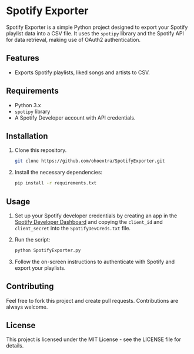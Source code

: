 
# Spotify Exporter

Spotify Exporter is a simple Python project designed to export your Spotify playlist data into a CSV file. It uses the `spotipy` library and the Spotify API for data retrieval, making use of OAuth2 authentication.

## Features

- Exports Spotify playlists, liked songs and artists to CSV.

## Requirements

- Python 3.x
- `spotipy` library
- A Spotify Developer account with API credentials.

## Installation

1. Clone this repository.
   ```bash
   git clone https://github.com/ohoextra/SpotifyExporter.git
   ```
2. Install the necessary dependencies:
   ```bash
   pip install -r requirements.txt
   ```

## Usage

1. Set up your Spotify developer credentials by creating an app in the [Spotify Developer Dashboard](https://developer.spotify.com/dashboard/applications) and copying the `client_id` and `client_secret` into the `SpotifyDevCreds.txt` file.

2. Run the script:
   ```bash
   python SpotifyExporter.py
   ```

3. Follow the on-screen instructions to authenticate with Spotify and export your playlists.

## Contributing

Feel free to fork this project and create pull requests. Contributions are always welcome.

## License

This project is licensed under the MIT License - see the LICENSE file for details.
